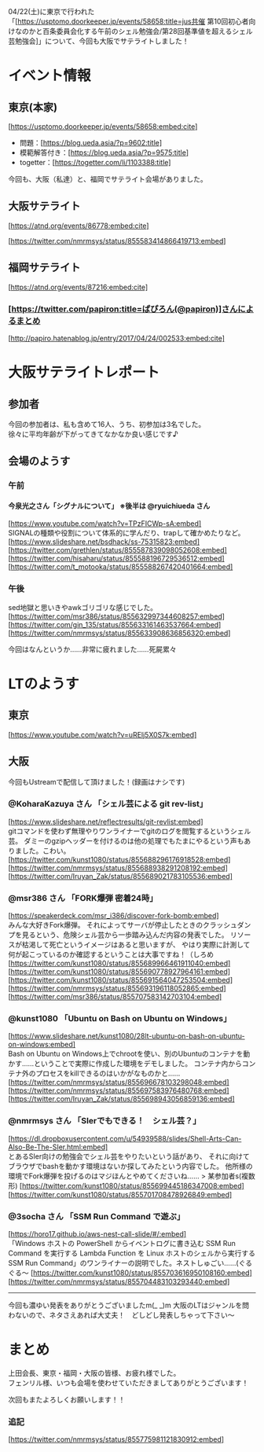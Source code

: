 04/22(土)に東京で行われた「[https://usptomo.doorkeeper.jp/events/58658:title=jus共催 第10回初心者向けなのかと百条委員会化する午前のシェル勉強会/第28回基準値を超えるシェル芸勉強会]」について、今回も大阪でサテライトしました！



# イベント情報
## 東京(本家)
[https://usptomo.doorkeeper.jp/events/58658:embed:cite]



* 問題：[https://blog.ueda.asia/?p=9602:title]
* 模範解答付き：[https://blog.ueda.asia/?p=9575:title]
* togetter：[https://togetter.com/li/1103388:title]

今回も、大阪（私達）と、福岡でサテライト会場がありました。


## 大阪サテライト
[https://atnd.org/events/86778:embed:cite]

[https://twitter.com/nmrmsys/status/855583414866419713:embed]

## 福岡サテライト
[https://atnd.org/events/87216:embed:cite]
### [https://twitter.com/papiron:title=ぱぴろん(@papiron)]さんによるまとめ
[http://papiro.hatenablog.jp/entry/2017/04/24/002533:embed:cite]


# 大阪サテライトレポート
## 参加者
今回の参加者は、私も含めて16人、うち、初参加は3名でした。  
徐々に平均年齢が下がってきてなかなか良い感じです♪


## 会場のようす
### 午前
#### 今泉光之さん「シグナルについて」 ※後半は @ryuichiueda さん
[https://www.youtube.com/watch?v=TPzFICWp-sA:embed]  
SIGNALの種類や役割について体系的に学んだり、trapして確かめたりなど。  
[https://www.slideshare.net/bsdhack/ss-75315823:embed]  
[https://twitter.com/grethlen/status/855587839098052608:embed]  
[https://twitter.com/hisaharu/status/855588196729536512:embed]  
[https://twitter.com/t_motooka/status/855588267420401664:embed]  



















### 午後
sed地獄と思いきやawkゴリゴリな感じでした。
[https://twitter.com/msr386/status/855632997344608257:embed]
[https://twitter.com/gin_135/status/855633161463537664:embed]
[https://twitter.com/nmrmsys/status/855633908636856320:embed]

今回はなんというか……非常に疲れました……死屍累々


# LTのようす
## 東京
[https://www.youtube.com/watch?v=uRElj5X0S7k:embed]

## 大阪
今回もUstreamで配信して頂けました！(録画はナシです)

### @KoharaKazuya さん 「シェル芸による git rev-list」
[https://www.slideshare.net/reflectresults/git-revlist:embed]  
gitコマンドを使わず無理やりワンライナーでgitのログを閲覧するというシェル芸。 ダミーのgzipヘッダーを付けるのは他の処理でもたまにやるという声もありました。こわい。
[https://twitter.com/kunst1080/status/855688296176918528:embed]
[https://twitter.com/nmrmsys/status/855688938291208192:embed]
[https://twitter.com/Iruyan_Zak/status/855689021783105536:embed]

### @msr386 さん 「FORK爆弾 密着24時」
[https://speakerdeck.com/msr_i386/discover-fork-bomb:embed]  
みんな大好きFork爆弾。 それによってサーバが停止したときのクラッシュダンプを見るという、危険シェル芸から一歩踏み込んだ内容の発表でした。 リソースが枯渇して死亡というイメージはあると思いますが、 やはり実際に計測して何が起こっているのか確認するということは大事ですね！（しろめ
[https://twitter.com/kunst1080/status/855689966461911040:embed]
[https://twitter.com/kunst1080/status/855690778927964161:embed]
[https://twitter.com/kunst1080/status/855691564047253504:embed]
[https://twitter.com/nmrmsys/status/855693196118052865:embed]
[https://twitter.com/msr386/status/855707583142703104:embed]

### @kunst1080 「Ubuntu on Bash on Ubuntu on Windows」
[https://www.slideshare.net/kunst1080/28lt-ubuntu-on-bash-on-ubuntu-on-windows:embed]  
Bash on Ubuntu on Windows上でchrootを使い、別のUbuntuのコンテナを動かす……ということで実際に作成した環境をデモしました。 コンテナ内からコンテナ外のプロセスをkillできるのはいかがなものかと……
[https://twitter.com/nmrmsys/status/855696678103298048:embed]
[https://twitter.com/nmrmsys/status/855697583976480768:embed]
[https://twitter.com/Iruyan_Zak/status/855698943056859136:embed]

### @nmrmsys さん 「SIerでもできる！　シェル芸？」
[https://dl.dropboxusercontent.com/u/54939588/slides/Shell-Arts-Can-Also-Be-The-SIer.html:embed]  
とあるSIer向けの勉強会でシェル芸をやりたいという話があり、 それに向けてブラウザでbashを動かす環境はないか探してみたという内容でした。 他所様の環境でFork爆弾を投げるのはマジほんとやめてくださいね…… > 某参加者s(複数形)
[https://twitter.com/kunst1080/status/855699445186347008:embed]
[https://twitter.com/kunst1080/status/855701708478926849:embed]

### @3socha さん 「SSM Run Command で遊ぶ」
[https://horo17.github.io/aws-nest-call-slide/#/:embed]  
「Windows ホストの PowerShell からイベントログに書き込む SSM Run Command を実行する Lambda Function を Linux ホストのシェルから実行する SSM Run Command」のワンライナーの説明でした。ネストしゅごい……(ぐるぐる～
[https://twitter.com/kunst1080/status/855703616950108160:embed]
[https://twitter.com/nmrmsys/status/855704483103293440:embed]

<hr>

今回も濃ゆい発表をありがとうございましたm(_ _)m 大阪のLTはジャンルを問わないので、ネタさえあれば大丈夫！　どしどし発表しちゃって下さい～

# まとめ
上田会長、東京・福岡・大阪の皆様、お疲れ様でした。  
フェンリル様、いつも会場を使わせていただきましてありがとうございます！  

次回もまたよろしくお願いします！！


### 追記
[https://twitter.com/nmrmsys/status/855775981121830912:embed]

